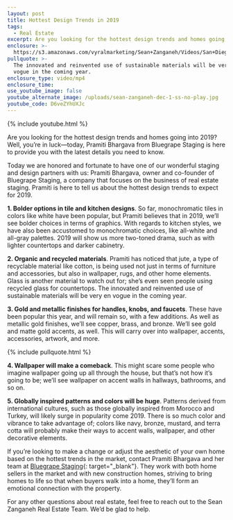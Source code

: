 ```yaml
---
layout: post
title: Hottest Design Trends in 2019
tags:
  - Real Estate
excerpt: Are you looking for the hottest design trends and homes going into 2019?
enclosure: >-
  https://s3.amazonaws.com/vyralmarketing/Sean+Zanganeh/Videos/San+Diego%252C+CA+Real+Estate+-+Hottest+Design+Trends+in+2019.mp4
pullquote: >-
  The innovated and reinvented use of sustainable materials will be very en
  vogue in the coming year.
enclosure_type: video/mp4
enclosure_time:
use_youtube_image: false
youtube_alternate_image: /uploads/sean-zanganeh-dec-1-ss-no-play.jpg
youtube_code: D6veZYhUXJc
---
```


{% include youtube.html %}

Are you looking for the hottest design trends and homes going into 2019? Well, you’re in luck—today, Pramiti Bhargava from Bluegrape Staging is here to provide you with the latest details you need to know.

Today we are honored and fortunate to have one of our wonderful staging and design partners with us: Pramiti Bhargava, owner and co-founder of Bluegrape Staging, a company that focuses on the business of real estate staging. Pramiti is here to tell us about the hottest design trends to expect for 2019.&nbsp;

**1. Bolder options in tile and kitchen designs**. So far, monochromatic tiles in colors like white have been popular, but Pramiti believes that in 2019, we’ll see bolder choices in terms of graphics. With regards to kitchen styles, we have also been accustomed to monochromatic choices, like all-white and all-gray palettes. 2019 will show us more two-toned drama, such as with lighter countertops and darker cabinetry.

**2. Organic and recycled materials**. Pramiti has noticed that jute, a type of recyclable material like cotton, is being used not just in terms of furniture and accessories, but also in wallpaper, rugs, and other home elements. Glass is another material to watch out for; she’s even seen people using recycled glass for countertops. The innovated and reinvented use of sustainable materials will be very en vogue in the coming year.

**3. Gold and metallic finishes for handles, knobs, and faucets**. These have been popular this year, and will remain so, with a few additions. As well as metallic gold finishes, we’ll see copper, brass, and bronze. We’ll see gold and matte gold accents, as well. This will carry over into wallpaper, accents, accessories, artwork, and more.

{% include pullquote.html %}

**4. Wallpaper will make a comeback**. This might scare some people who imagine wallpaper going up all through the house, but that’s not how it’s going to be; we’ll see wallpaper on accent walls in hallways, bathrooms, and so on.

**5. Globally inspired patterns and colors will be huge**. Patterns derived from international cultures, such as those globally inspired from Morocco and Turkey, will likely surge in popularity come 2019. There is so much color and vibrance to take advantage of; colors like navy, bronze, mustard, and terra cotta will probably make their ways to accent walls, wallpaper, and other decorative elements.

If you’re looking to make a change or adjust the aesthetic of your own home based on the hottest trends in the market, contact Pramiti Bhargava and her team at [Bluegrape Staging](https://www.bluegrapestaging.com/){: target="_blank"}. They work with both home sellers in the market and with new construction homes, striving to bring homes to life so that when buyers walk into a home, they’ll form an emotional connection with the property.

For any other questions about real estate, feel free to reach out to the Sean Zanganeh Real Estate Team. We’d be glad to help.